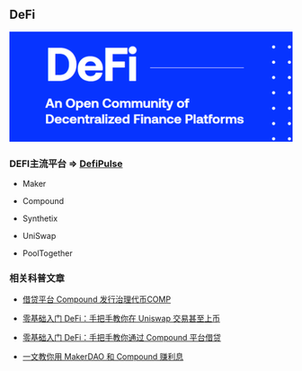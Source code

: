 ## DeFi
![image](../pic/defi.png)

### DEFI主流平台 => [DefiPulse](https://defipulse.com/)

* Maker

* Compound

* Synthetix

* UniSwap

* PoolTogether

### 相关科普文章

* [借贷平台 Compound 发行治理代币COMP](https://www.chainnews.com/articles/583919445592.htm)

* [零基础入门 DeFi：手把手教你在 Uniswap 交易甚至上币](https://www.chainnews.com/articles/522868612900.htm)

* [零基础入门 DeFi：手把手教你通过 Compound 平台借贷](https://www.chainnews.com/articles/342807799418.htm)

* [一文教你用 MakerDAO 和 Compound 赚利息](https://www.chainnews.com/articles/815477699742.htm)